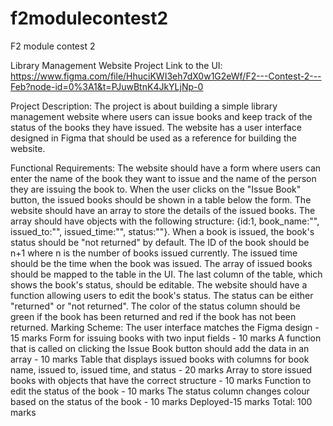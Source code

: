 # f2modulecontest2
F2 module contest 2

Library Management Website Project
Link to the UI: https://www.figma.com/file/HhuciKWI3eh7dX0w1G2eWf/F2---Contest-2---Feb?node-id=0%3A1&t=PJuwBtnK4JkYLjNp-0

Project Description:
The project is about building a simple library management website where users can issue books and keep track of the status of the books they have issued. The website has a user interface designed in Figma that should be used as a reference for building the website.

Functional Requirements:
The website should have a form where users can enter the name of the book they want to issue and the name of the person they are issuing the book to.
When the user clicks on the "Issue Book" button, the issued books should be shown in a table below the form.
The website should have an array to store the details of the issued books. The array should have objects with the following structure: {id:1, book_name:"", issued_to:"", issued_time:"", status:""}.
When a book is issued, the book's status should be "not returned" by default. The ID of the book should be n+1 where n is the number of books issued currently. The issued time should be the time when the book was issued.
The array of issued books should be mapped to the table in the UI. The last column of the table, which shows the book's status, should be editable.
The website should have a function allowing users to edit the book's status. The status can be either "returned" or "not returned".
The color of the status column should be green if the book has been returned and red if the book has not been returned.
Marking Scheme:
The user interface matches the Figma design - 15 marks
Form for issuing books with two input fields - 10 marks
A function that is called on clicking the Issue Book button should add the data in an array - 10 marks
Table that displays issued books with columns for book name, issued to, issued time, and status - 20 marks
Array to store issued books with objects that have the correct structure - 10 marks
Function to edit the status of the book - 10 marks
The status column changes colour based on the status of the book - 10 marks
Deployed-15 marks
Total: 100 marks
